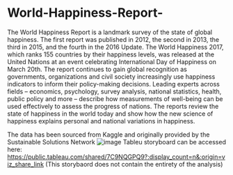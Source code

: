 # World-Happiness-Report-
The World Happiness Report is a landmark survey of the state of global happiness. The first report was published in 2012, the second in 2013, the third in 2015, and the fourth in the 2016 Update. The World Happiness 2017, which ranks 155 countries by their happiness levels, was released at the United Nations at an event celebrating International Day of Happiness on March 20th. The report continues to gain global recognition as governments, organizations and civil society increasingly use happiness indicators to inform their policy-making decisions. Leading experts across fields – economics, psychology, survey analysis, national statistics, health, public policy and more – describe how measurements of well-being can be used effectively to assess the progress of nations. The reports review the state of happiness in the world today and show how the new science of happiness explains personal and national variations in happiness.

The data has been sourced from Kaggle and originally provided by the Sustainable Solutions Network ![image](https://github.com/Brad1985/World-Happiness-Report-/assets/151700081/112754e8-4301-4af5-a99e-5c82054158df)
Tableu storyboard can be accessed here: https://public.tableau.com/shared/7C9NQGPQ9?:display_count=n&:origin=viz_share_link (This storybaord does not contain the entirety of the analysis)
